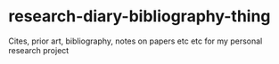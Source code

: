 # research-diary-bibliography-thing
Cites, prior art, bibliography, notes on papers etc etc for my personal research project
